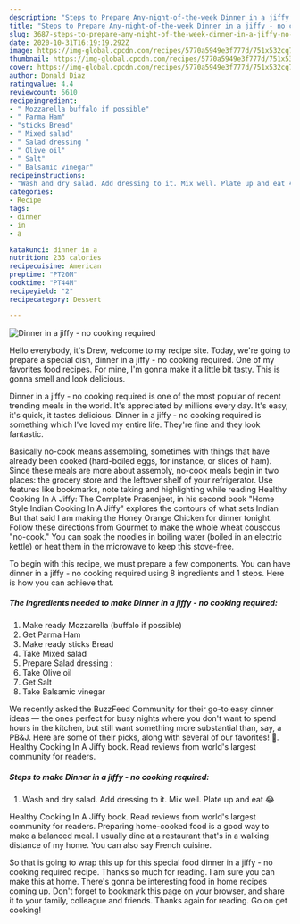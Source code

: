 ```yaml
---
description: "Steps to Prepare Any-night-of-the-week Dinner in a jiffy - no cooking required"
title: "Steps to Prepare Any-night-of-the-week Dinner in a jiffy - no cooking required"
slug: 3687-steps-to-prepare-any-night-of-the-week-dinner-in-a-jiffy-no-cooking-required
date: 2020-10-31T16:19:19.292Z
image: https://img-global.cpcdn.com/recipes/5770a5949e3f777d/751x532cq70/dinner-in-a-jiffy-no-cooking-required-recipe-main-photo.jpg
thumbnail: https://img-global.cpcdn.com/recipes/5770a5949e3f777d/751x532cq70/dinner-in-a-jiffy-no-cooking-required-recipe-main-photo.jpg
cover: https://img-global.cpcdn.com/recipes/5770a5949e3f777d/751x532cq70/dinner-in-a-jiffy-no-cooking-required-recipe-main-photo.jpg
author: Donald Diaz
ratingvalue: 4.4
reviewcount: 6610
recipeingredient:
- " Mozzarella buffalo if possible"
- " Parma Ham"
- "sticks Bread"
- " Mixed salad"
- " Salad dressing "
- " Olive oil"
- " Salt"
- " Balsamic vinegar"
recipeinstructions:
- "Wash and dry salad. Add dressing to it. Mix well. Plate up and eat 😂"
categories:
- Recipe
tags:
- dinner
- in
- a

katakunci: dinner in a 
nutrition: 233 calories
recipecuisine: American
preptime: "PT20M"
cooktime: "PT44M"
recipeyield: "2"
recipecategory: Dessert

---
```



![Dinner in a jiffy - no cooking required](https://img-global.cpcdn.com/recipes/5770a5949e3f777d/751x532cq70/dinner-in-a-jiffy-no-cooking-required-recipe-main-photo.jpg)

Hello everybody, it's Drew, welcome to my recipe site. Today, we're going to prepare a special dish, dinner in a jiffy - no cooking required. One of my favorites food recipes. For mine, I'm gonna make it a little bit tasty. This is gonna smell and look delicious.

Dinner in a jiffy - no cooking required is one of the most popular of recent trending meals in the world. It's appreciated by millions every day. It's easy, it's quick, it tastes delicious. Dinner in a jiffy - no cooking required is something which I've loved my entire life. They're fine and they look fantastic.

Basically no-cook means assembling, sometimes with things that have already been cooked (hard-boiled eggs, for instance, or slices of ham). Since these meals are more about assembly, no-cook meals begin in two places: the grocery store and the leftover shelf of your refrigerator. Use features like bookmarks, note taking and highlighting while reading Healthy Cooking In A Jiffy: The Complete Prasenjeet, in his second book &#34;Home Style Indian Cooking In A Jiffy&#34; explores the contours of what sets Indian But that said I am making the Honey Orange Chicken for dinner tonight. Follow these directions from Gourmet to make the whole wheat couscous &#34;no-cook.&#34; You can soak the noodles in boiling water (boiled in an electric kettle) or heat them in the microwave to keep this stove-free.


To begin with this recipe, we must prepare a few components. You can have dinner in a jiffy - no cooking required using 8 ingredients and 1 steps. Here is how you can achieve that.

<!--inarticleads1-->

##### The ingredients needed to make Dinner in a jiffy - no cooking required:

1. Make ready  Mozzarella (buffalo if possible)
1. Get  Parma Ham
1. Make ready sticks Bread
1. Take  Mixed salad
1. Prepare  Salad dressing :
1. Take  Olive oil
1. Get  Salt
1. Take  Balsamic vinegar


We recently asked the BuzzFeed Community for their go-to easy dinner ideas — the ones perfect for busy nights where you don&#39;t want to spend hours in the kitchen, but still want something more substantial than, say, a PB&amp;J. Here are some of their picks, along with several of our favorites! 🍝. Healthy Cooking In A Jiffy book. Read reviews from world&#39;s largest community for readers. 

<!--inarticleads2-->

##### Steps to make Dinner in a jiffy - no cooking required:

1. Wash and dry salad. Add dressing to it. Mix well. Plate up and eat 😂


Healthy Cooking In A Jiffy book. Read reviews from world&#39;s largest community for readers. Preparing home-cooked food is a good way to make a balanced meal. I usually dine at a restaurant that&#39;s in a walking distance of my home. You can also say French cuisine. 

So that is going to wrap this up for this special food dinner in a jiffy - no cooking required recipe. Thanks so much for reading. I am sure you can make this at home. There's gonna be interesting food in home recipes coming up. Don't forget to bookmark this page on your browser, and share it to your family, colleague and friends. Thanks again for reading. Go on get cooking!
